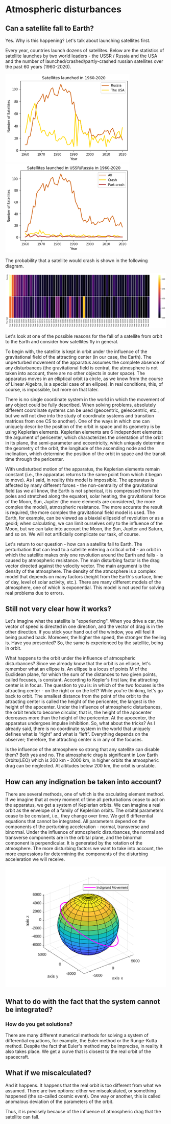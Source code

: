 # Atmospheric disturbances
## Can a satellite fall to Earth?
Yes. Why is this happening? Let's talk about launching satellites first.

Every year, countries launch dozens of satellites. Below are the statistics of satellite launches by two world leaders - the USSR / Russia and the USA and the number of launched/crashed/partly-crashed russian satellites over the past 60 years (1960-2020).
 
![](Both.png) ![](Russia.png)

The probability that a satellite would crash is shown in the following diagram.

![](Heatmap.png)

Let's look at one of the possible reasons for the fall of a satellite from orbit to the Earth and consider how satellites fly in general.

To begin with, the satellite is kept in orbit under the influence of the gravitational field of the attracting center (in our case, the Earth). The unperturbed movement of the apparatus assumes the complete absence of any disturbances (the gravitational field is central, the atmosphere is not taken into account, there are no other objects in outer space). The apparatus moves in an elliptical orbit (a circle, as we know from the course of Linear Algebra, is a special case of an ellipse). In real conditions, this, of course, is impossible, but more on that later.

There is no single coordinate system in the world in which the movement of any object could be fully described. When solving problems, absolutely different coordinate systems can be used (geocentric, geleocentric, etc., but we will not dive into the study of coordinate systems and transition matrices from one CS to another). One of the ways in which one can uniquely describe the position of the orbit in space and its geometry is by using Keplerian elements. Keplerian elements are 6 independent elements: the argument of pericenter, which characterizes the orientation of the orbit in its plane, the semi-parameter and eccentricity, which uniquely determine the geometry of the orbit, the longitude of the ascending node and the inclination, which determine the position of the orbit in space and the transit time through the pericenter.

With undisturbed motion of the apparatus, the Keplerian elements remain constant (i.e., the apparatus returns to the same point from which it began to move). As I said, in reality this model is impossible. The apparatus is affected by many different forces - the non-centrality of the gravitational field (as we all know, the Earth is not spherical, it is compressed from the poles and stretched along the equator), solar heating, the gravitational force of the Moon, Sun, Jupiter (the more elements are considered, the more complex the model), atmospheric resistance. The more accurate the result is required, the more complex the gravitational field model is used. The Earth, for example, can be viewed as a biaxial ellipsoid of revolution or as a geoid; when calculating, we can limit ourselves only to the influence of the Moon, but we can take into account the Moon, the Sun, Jupiter and Saturn, and so on. We will not artificially complicate our task, of course.

Let's return to our question - how can a satellite fall to Earth. The perturbation that can lead to a satellite entering a critical orbit - an orbit in which the satellite makes only one revolution around the Earth and falls - is caused by atmospheric resistance. The main disturbing factor is the drag vector directed against the velocity vector. The main argument is the density of the atmosphere. The density of the atmosphere is a complex model that depends on many factors (height from the Earth's surface, time of day, level of solar activity, etc.). There are many different models of the atmosphere, one of which is exponential. This model is not used for solving real problems due to errors.

## Still not very clear how it works? 
Let's imagine what the satellite is "experiencing". When you drive a car, the vector of speed is directed in one direction, and the vector of drag is in the other direction. If you stick your hand out of the window, you will feel it being pushed back. Moreover, the higher the speed, the stronger the feeling is. Have you presented? So, the same is experienced by the satellite, being in orbit.

What happens to the orbit under the influence of atmospheric disturbances? Since we already know that the orbit is an ellipse, let's remember what an ellipse is. An ellipse is a locus of points M of the Euclidean plane, for which the sum of the distances to two given points, called focuses, is constant. According to Kepler's first law, the attracting center is in focus. The question to you is: in which of the two focuses is the attracting center - on the right or on the left? While you're thinking, let's go back to orbit. The smallest distance from the point of the orbit to the attracting center is called the height of the pericenter, the largest is the height of the apocenter. Under the influence of atmospheric disturbances, the orbit tends to become circular, that is, the height of the apocenter decreases more than the height of the pericenter. At the apocenter, the apparatus undergoes impulse inhibition. So, what about the tricks? As I already said, there is no coordinate system in the world that uniquely defines what is “right” and what is “left”. Everything depends on the observer; therefore, the attracting center is in any of the focuses.

Is the influence of the atmosphere so strong that any satellite can disable them? Both yes and no. The atmospheric drag is significant in Low Earth Orbits(LEO) which is 200 km - 2000 km, in higher orbits the atmospheric drag can be neglected. At altitudes below 200 km, the orbit is unstable.

## How can any indignation be taken into account? 
There are several methods, one of which is the osculating element method. If we imagine that at every moment of time all perturbations cease to act on the apparatus, we get a system of Keplerian orbits. We can imagine a real orbit as the envelope of a family of Keplerian orbits. The orbital parameters cease to be constant, i.e., they change over time. We get 6 differential equations that cannot be integrated. All parameters depend on the components of the perturbing acceleration - normal, transverse and binormal. Under the influence of atmospheric disturbances, the normal and transverse components are in the orbital plane, and the binormal component is perpendicular. It is generated by the rotation of the atmosphere. The more disturbing factors we want to take into account, the more expressions for determining the components of the disturbing acceleration we will receive.

![](Movement.png)

## What to do with the fact that the system cannot be integrated? 
### How do you get solutions? 
There are many different numerical methods for solving a system of differential equations, for example, the Euler method or the Runge-Kutta method. Despite the fact that Euler's method may be imprecise, in reality it also takes place. We get a curve that is closest to the real orbit of the spacecraft.

## What if we miscalculated? 
And it happens. It happens that the real orbit is too different from what we assumed. There are two options: either we miscalculated, or something happened (the so-called cosmic event). One way or another, this is called anomalous deviation of the parameters of the orbit.

Thus, it is precisely because of the influence of atmospheric drag that the satellite can fall.
